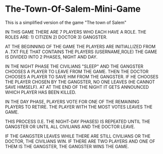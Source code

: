 # The-Town-Of-Salem-Mini-Game
This is a simplified version of the game "The town of Salem"

IN THIS GAME THERE ARE 7 PLAYERS WHO EACH HAVE A ROLE.
THE ROLES ARE:
    1) CITIZEN 
    2) DOCTOR 
    3) GANGSTER.
    
AT THE BEGINNING OF THE GAME THE PLAYERS ARE INITIALLIZED FROM A .TXT FILE THAT 
CONTAINS THE PLAYERS (USERNAME,ROLE) THE GAME IS DIVIDED INTO 2 PHASES, NIGHT AND DAY.

IN THE NIGHT PHASE THE CIVILIANS "SLEEP" AND THE GANGSTER CHOOSES A PLAYER TO LEAVE 
FROM THE GAME. THEN THE DOCTOR CHOOSES A PLAYER TO SAVE HIM FROM THE GANGSTER. IF HE CHOOSES 
THE PLAYER CHOSEN BY THE GANGSTER, NO ONE LEAVES (HE CANNOT SAVE HIMSELF). AT 
AT THE END OF THE NIGHT IT GETS ANNOUNCED WHICH PLAYER HAS BEEN KILLED. 

IN THE DAY PHASE, PLAYERS VOTE FOR ONE OF THE REMAINING PLAYERS TO RETIRE.
THE PLAYER WITH THE MOST VOTES LEAVES THE GAME. 

THIS PROCESS (I.E. THE NIGHT-DAY PHASES) IS REPEATED UNTIL THE 
GANGSTER OR UNTIL ALL CIVILIANS AND THE DOCTOR LEAVE. 

IF THE GANGSTER LEAVES WHILE THERE ARE STILL CIVILIANS OR THE DOCTOR, THE CIVILIANS WIN. IF THERE ARE TWO 
PLAYERS AND ONE OF THEM IS THE GANGSTER, THE GANGSTER WINS THE GAME.

